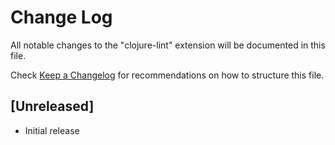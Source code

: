 # Change Log

All notable changes to the "clojure-lint" extension will be documented in this file.

Check [Keep a Changelog](http://keepachangelog.com/) for recommendations on how to structure this file.

## [Unreleased]

- Initial release